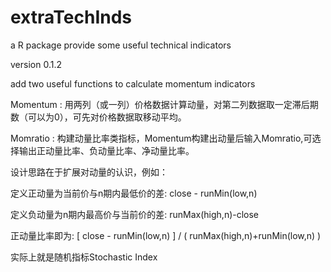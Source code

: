 # extraTechInds
a R package provide some useful technical indicators

version 0.1.2

add two useful functions to calculate momentum indicators

Momentum : 用两列（或一列）价格数据计算动量，对第二列数据取一定滞后期数（可以为0），可先对价格数据取移动平均。

Momratio : 构建动量比率类指标，Momentum构建出动量后输入Momratio,可选择输出正动量比率、负动量比率、净动量比率。

设计思路在于扩展对动量的认识，例如：

定义正动量为当前价与n期内最低价的差: close - runMin(low,n)

定义负动量为n期内最高价与当前价的差: runMax(high,n)-close

正动量比率即为: [ close - runMin(low,n) ] / ( runMax(high,n)+runMin(low,n) )

实际上就是随机指标Stochastic Index
